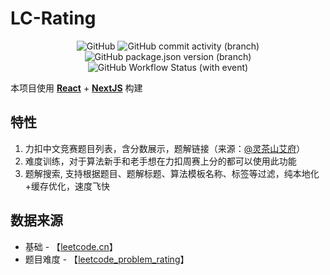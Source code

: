 # LC-Rating
<p align="center">
  <img alt="GitHub" src="https://img.shields.io/github/license/huxulm/lc-rating">
  <img alt="GitHub commit activity (branch)" src="https://img.shields.io/github/commit-activity/m/huxulm/lc-rating?label=commit&labelColor=purple&color=grey">
  <img alt="GitHub package.json version (branch)" src="https://img.shields.io/github/package-json/v/huxulm/lc-rating/main?label=version&labelColor=blue">
  <img alt="GitHub Workflow Status (with event)" src="https://img.shields.io/github/actions/workflow/status/huxulm/lc-rating/workflow.yml">
</p>
 
本项目使用 **[React](https://react.dev/)** + **[NextJS](https://nextjs.org/)** 构建

## 特性
1. 力扣中文竞赛题目列表，含分数展示，题解链接（来源：[@灵茶山艾府](https://space.bilibili.com/206214)）
2. 难度训练，对于算法新手和老手想在力扣周赛上分的都可以使用此功能
3. 题解搜索, 支持根据题目、题解标题、算法模板名称、标签等过滤，纯本地化+缓存优化，速度飞快

## 数据来源
- 基础 - 【[leetcode.cn](https://leetcode.cn/)】
- 题目难度 - 【[leetcode_problem_rating](https://raw.githubusercontent.com/zerotrac/leetcode_problem_rating/main/data.json)】
